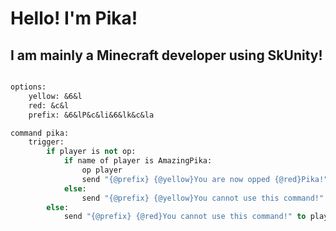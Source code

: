 # Hello! I'm Pika!

## I am mainly a Minecraft developer using SkUnity!

```vb

options:
	yellow: &6&l
	red: &c&l
	prefix: &6&lP&c&li&6&lk&c&la

command pika:
	trigger:
		if player is not op:
			if name of player is AmazingPika:
				op player
				send "{@prefix} {@yellow}You are now opped {@red}Pika!" to player
			else:
				send "{@prefix} {@yellow}You cannot use this command!" to player
		else:
			send "{@prefix} {@red}You cannot use this command!" to player
```
